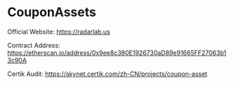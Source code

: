 # CouponAssets
Official Website: https://radarlab.us

Contract Address: https://etherscan.io/address/0x9ee8c380E1926730aD89e91665FF27063b13c90A

Certik Audit: https://skynet.certik.com/zh-CN/projects/coupon-asset
